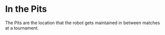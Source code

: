 # In the Pits

The Pits are the location that the robot gets maintained in between matches at a tournament.
